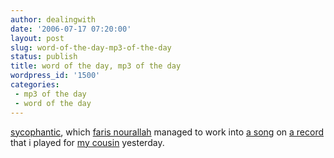 ```yaml
---
author: dealingwith
date: '2006-07-17 07:20:00'
layout: post
slug: word-of-the-day-mp3-of-the-day
status: publish
title: word of the day, mp3 of the day
wordpress_id: '1500'
categories:
 - mp3 of the day
 - word of the day
---
```


[sycophantic][1], which [faris nourallah][2] managed to work into [a song][3]
on [a record][4] that i played for [my cousin][5] yesterday.

   [1]: http://dictionary.reference.com/search?q=sycophantic

   [2]: http://farisnourallah.com/

   [3]: http://iaspiretonothing.com/daniel/blog/files/2006/07/Nourallah%20Brothers%20-%20Nourallah%20Brothers%20-%2010%20-%20I%20Wanna%20Be%20An%20Artist.mp3

   [4]: http://www.amazon.com/gp/product/B00065TZXW/sr=8-1/qid=1153138990/ref=pd_bbs_1/103-3012009-0475802?ie=UTF8

   [5]: http://pushthestopthemonkeybutton.com/

